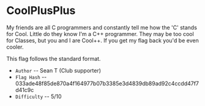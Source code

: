 # CoolPlusPlus

My friends are all C programmers and constantly tell me how the 'C' stands for Cool. Little do they know I'm a C++ programmer. They may be too cool for Classes, but you and I are Cool++. If you get my flag back you'd be even cooler.

This flag follows the standard format.

* `Author` -- Sean T (Club supporter)
* `Flag Hash` -- 033ade48f85de870a4f164977b07b3385e3d4839db89ad92c4ccdd47f7d41c9c
* `Difficulty` -- 5/10

